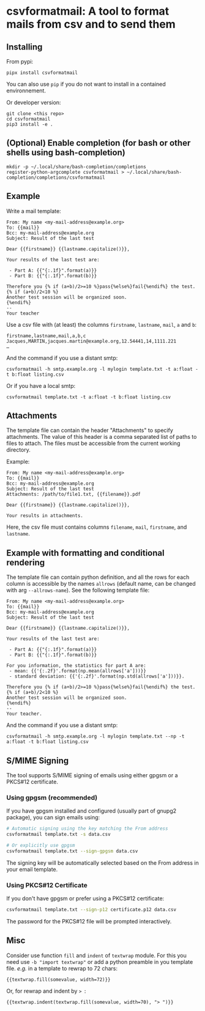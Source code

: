 # csvformatmail: A tool to format mails from csv and to send them

## Installing

From pypi:

```
pipx install csvformatmail
```

You can also use `pip` if you do not want to install in a contained environnement.

Or developer version:

```
git clone <this repo>
cd csvformatmail
pip3 install -e .
```

## (Optional) Enable completion (for bash or other shells using bash-completion)

```
mkdir -p ~/.local/share/bash-completion/completions
register-python-argcomplete csvformatmail > ~/.local/share/bash-completion/completions/csvformatmail
```

## Example

Write a mail template:

```
From: My name <my-mail-address@example.org>
To: {{mail}}
Bcc: my-mail-address@example.org
Subject: Result of the last test

Dear {{firstname}} {{lastname.capitalize()}},

Your results of the last test are:

 - Part A: {{"{:.1f}".format(a)}}
 - Part B: {{"{:.1f}".format(b)}}

Therefore you {% if (a+b)/2>=10 %}pass{%else%}fail{%endif%} the test.
{% if (a+b)/2<10 %}
Another test session will be organized soon.
{%endif%}
-- 
Your teacher
```

Use a csv file with (at least) the columns `firstname`, `lastname`, `mail`, `a`
and `b`:

```
firstname,lastname,mail,a,b,c
Jacques,MARTIN,jacques.martin@example.org,12.54441,14,1111.221
…
```

And the command if you use a distant smtp:

```
csvformatmail -h smtp.example.org -l mylogin template.txt -t a:float -t b:float listing.csv
```

Or if you have a local smtp:

```
csvformatmail template.txt -t a:float -t b:float listing.csv
```

## Attachments

The template file can contain the header "Attachments" to specify attachments.
The value of this header is a comma separated list of paths to files to attach.
The files must be accessible from the current working directory.

Example:

```
From: My name <my-mail-address@example.org>
To: {{mail}}
Bcc: my-mail-address@example.org
Subject: Result of the last test
Attachments: /path/to/file1.txt, {{filename}}.pdf

Dear {{firstname}} {{lastname.capitalize()}},

Your results in attachments.
```

Here, the csv file must contains columns `filename`, `mail`, `firstname`, and
`lastname`.

## Example with formatting and conditional rendering

The template file can contain python definition, and all the rows for each
column is accessible by the names `allrows` (default name, can be changed with
arg `--allrows-name`). See the following template file:

```
From: My name <my-mail-address@example.org>
To: {{mail}}
Bcc: my-mail-address@example.org
Subject: Result of the last test

Dear {{firstname}} {{lastname.capitalize()}},

Your results of the last test are:

 - Part A: {{"{:.1f}".format(a)}}
 - Part B: {{"{:.1f}".format(b)}}

For you information, the statistics for part A are:
 - mean: {{'{:.2f}'.format(np.mean(allrows['a']))}}
 - standard deviation: {{'{:.2f}'.format(np.std(allrows['a']))}}.

Therefore you {% if (a+b)/2>=10 %}pass{%else%}fail{%endif%} the test.
{% if (a+b)/2<10 %}
Another test session will be organized soon.
{%endif%}
-- 
Your teacher.
```

And the command if you use a distant smtp:

```
csvformatmail -h smtp.example.org -l mylogin template.txt --np -t a:float -t b:float listing.csv
```

## S/MIME Signing

The tool supports S/MIME signing of emails using either gpgsm or a PKCS#12 certificate.

### Using gpgsm (recommended)

If you have gpgsm installed and configured (usually part of gnupg2 package), you can sign emails using:

```bash
# Automatic signing using the key matching the From address
csvformatmail template.txt -s data.csv

# Or explicitly use gpgsm
csvformatmail template.txt --sign-gpgsm data.csv
```

The signing key will be automatically selected based on the From address in your email template.

### Using PKCS#12 Certificate

If you don't have gpgsm or prefer using a PKCS#12 certificate:

```bash
csvformatmail template.txt --sign-p12 certificate.p12 data.csv
```

The password for the PKCS#12 file will be prompted interactively.

## Misc

Consider use function `fill` and `indent` of `textwrap` module. For this you
need use `-b "import textwrap"` or add a python preamble in you template file.
_e.g._ in a template to rewrap to 72 chars:

```
{{textwrap.fill(somevalue, width=72)}}
```

Or, for rewrap and indent by `> `:

```
{{textwrap.indent(textwrap.fill(somevalue, width=70), "> ")}}
```
